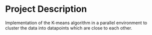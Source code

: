 # Project Description

Implementation of the K-means algorithm in a parallel environment to cluster the data into datapoints which are close to each other.

